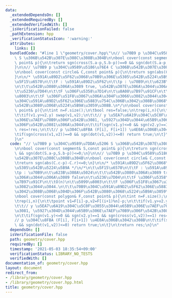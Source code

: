 ```yaml
---
data:
  _extendedDependsOn: []
  _extendedRequiredBy: []
  _extendedVerifiedWith: []
  _isVerificationFailed: false
  _pathExtension: hpp
  _verificationStatusIcon: ':warning:'
  attributes:
    links: []
  bundledCode: "#line 1 \"geometry/cover.hpp\"\n// \u70B9 p \u304C\u9589\u7DDA\u5206\
    \ S \u306B\u542B\u307E\u308C\u308B\u304B\n\nbool cover(const segment& S,const\
    \ point& p){\n\treturn sgn(cross(S.a-p,S.b-p))==0 && sgn(dot(S.a-p,S.b-p))<=0;\n\
    }\n\n// \u70B9 p \u304C\u9589\u5186\u76E4 C \u306B\u542B\u307E\u308C\u308B\u304B\
    \n\nbool cover(const circle& C,const point& p){\n\treturn sgn(abs(C.c-p)-C.r)<=0;\n\
    }\n\n/* \u591A\u89D2\u5F62\u3068\u70B9\u306E\u5305\u542B\u5224\u5B9A */\n/*\n\t\
    \u5F15\u6570\n\t\tF : \u591A\u89D2\u5F62\n\t\tp : \u70B9\n\t\u623B\u308A\u5024\
    \n\t\t\u542B\u3080\u306A\u3089 true, \u542B\u307E\u306A\u3044\u306A\u3089 false\n\
    \t\u5236\u7D04\n\t\tF \u306F\u5358\u7D14\n\t\u8A08\u7B97\u91CF\n\t\tO(n)\n\t\u5099\
    \u8003\n\t\tF \u306F\u51F8\u3067\u306A\u304F\u3066\u3082\u3044\u3044.\n\t\t\u70B9\
    \u304C\u591A\u89D2\u5F62\u306E\u5883\u754C\u306B\u3042\u308B\u3068\u304D\u306F\
    \u542B\u3080\u3068\u5224\u5B9A\u3059\u308B.\n*/\n\nbool cover(const polygon& F,const\
    \ point& p){\n\tint n=F.size();\n\tbool res=false;\n\trep(i,n){\n\t\tpoint v1=F[i]-p,v2=F[(i+1)%n]-p;\n\
    \t\tif(v1.y>v2.y) swap(v1,v2);\n\t\t// y \u5EA7\u6A19\u304C\u5C0F\u3055\u3044\u65B9\
    \u306E\u7AEF\u70B9\u306F\u542B\u3081, \u5927\u304D\u3044\u65B9\u306E\u7AEF\u70B9\
    \u306F\u542B\u3081\u306A\u3044\n\t\tif(sgn(v1.y)<=0 && sgn(v2.y)==1 && sgn(cross(v1,v2))==1)\
    \ res=!res;\n\t\t// p \u304C\u8FBA (F[i], F[i+1]) \u4E0A\u306B\u3042\u308B\n\t\
    \tif(sgn(cross(v1,v2))==0 && sgn(dot(v1,v2))<=0) return true;\n\t}\n\treturn res;\n\
    }\n"
  code: "// \u70B9 p \u304C\u9589\u7DDA\u5206 S \u306B\u542B\u307E\u308C\u308B\u304B\
    \n\nbool cover(const segment& S,const point& p){\n\treturn sgn(cross(S.a-p,S.b-p))==0\
    \ && sgn(dot(S.a-p,S.b-p))<=0;\n}\n\n// \u70B9 p \u304C\u9589\u5186\u76E4 C \u306B\
    \u542B\u307E\u308C\u308B\u304B\n\nbool cover(const circle& C,const point& p){\n\
    \treturn sgn(abs(C.c-p)-C.r)<=0;\n}\n\n/* \u591A\u89D2\u5F62\u3068\u70B9\u306E\
    \u5305\u542B\u5224\u5B9A */\n/*\n\t\u5F15\u6570\n\t\tF : \u591A\u89D2\u5F62\n\t\
    \tp : \u70B9\n\t\u623B\u308A\u5024\n\t\t\u542B\u3080\u306A\u3089 true, \u542B\u307E\
    \u306A\u3044\u306A\u3089 false\n\t\u5236\u7D04\n\t\tF \u306F\u5358\u7D14\n\t\u8A08\
    \u7B97\u91CF\n\t\tO(n)\n\t\u5099\u8003\n\t\tF \u306F\u51F8\u3067\u306A\u304F\u3066\
    \u3082\u3044\u3044.\n\t\t\u70B9\u304C\u591A\u89D2\u5F62\u306E\u5883\u754C\u306B\
    \u3042\u308B\u3068\u304D\u306F\u542B\u3080\u3068\u5224\u5B9A\u3059\u308B.\n*/\n\
    \nbool cover(const polygon& F,const point& p){\n\tint n=F.size();\n\tbool res=false;\n\
    \trep(i,n){\n\t\tpoint v1=F[i]-p,v2=F[(i+1)%n]-p;\n\t\tif(v1.y>v2.y) swap(v1,v2);\n\
    \t\t// y \u5EA7\u6A19\u304C\u5C0F\u3055\u3044\u65B9\u306E\u7AEF\u70B9\u306F\u542B\
    \u3081, \u5927\u304D\u3044\u65B9\u306E\u7AEF\u70B9\u306F\u542B\u3081\u306A\u3044\
    \n\t\tif(sgn(v1.y)<=0 && sgn(v2.y)==1 && sgn(cross(v1,v2))==1) res=!res;\n\t\t\
    // p \u304C\u8FBA (F[i], F[i+1]) \u4E0A\u306B\u3042\u308B\n\t\tif(sgn(cross(v1,v2))==0\
    \ && sgn(dot(v1,v2))<=0) return true;\n\t}\n\treturn res;\n}\n"
  dependsOn: []
  isVerificationFile: false
  path: geometry/cover.hpp
  requiredBy: []
  timestamp: '2021-05-03 18:35:54+09:00'
  verificationStatus: LIBRARY_NO_TESTS
  verifiedWith: []
documentation_of: geometry/cover.hpp
layout: document
redirect_from:
- /library/geometry/cover.hpp
- /library/geometry/cover.hpp.html
title: geometry/cover.hpp
---
```

